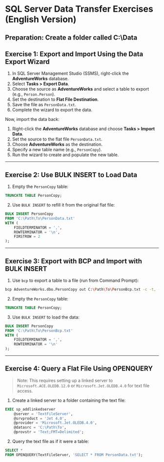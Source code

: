 # SQL Server Data Transfer Exercises (English Version)

## Preparation: Create a folder called C:\Data

## Exercise 1: Export and Import Using the Data Export Wizard

1. In SQL Server Management Studio (SSMS), right-click the **AdventureWorks** database.
2. Select **Tasks > Export Data**.
3. Choose the source as **AdventureWorks** and select a table to export (e.g., `Person.Person`).
4. Set the destination to **Flat File Destination**.
5. Save the file as `PersonData.txt`.
6. Complete the wizard to export the data.

Now, import the data back:

1. Right-click the **AdventureWorks** database and choose **Tasks > Import Data**.
2. Set the source to the flat file `PersonData.txt`.
3. Choose **AdventureWorks** as the destination.
4. Specify a new table name (e.g., `PersonCopy`).
5. Run the wizard to create and populate the new table.

---

## Exercise 2: Use BULK INSERT to Load Data

1. Empty the `PersonCopy` table:

```sql
TRUNCATE TABLE PersonCopy;
```

2. Use `BULK INSERT` to refill it from the original flat file:

```sql
BULK INSERT PersonCopy
FROM 'C:\Path\To\PersonData.txt'
WITH (
    FIELDTERMINATOR = ',',
    ROWTERMINATOR = '\n',
    FIRSTROW = 2
);
```

---

## Exercise 3: Export with BCP and Import with BULK INSERT

1. Use `bcp` to export a table to a file (run from Command Prompt):

```bash
bcp AdventureWorks.dbo.PersonCopy out C:\Path\To\PersonBcp.txt -c -t, -T -S localhost
```

2. Empty the `PersonCopy` table:

```sql
TRUNCATE TABLE PersonCopy;
```

3. Use `BULK INSERT` to load the data:

```sql
BULK INSERT PersonCopy
FROM 'C:\Path\To\PersonBcp.txt'
WITH (
    FIELDTERMINATOR = ',',
    ROWTERMINATOR = '\n'
);
```

---

## Exercise 4: Query a Flat File Using OPENQUERY

> Note: This requires setting up a linked server to `Microsoft.ACE.OLEDB.12.0` or `Microsoft.Jet.OLEDB.4.0` for text file access.

1. Create a linked server to a folder containing the text file:

```sql
EXEC sp_addlinkedserver
    @server = 'TextFileServer',
    @srvproduct = 'Jet 4.0',
    @provider = 'Microsoft.Jet.OLEDB.4.0',
    @datasrc = 'C:\Path\To',
    @provstr = 'Text;FMT=Delimited';
```

2. Query the text file as if it were a table:

```sql
SELECT *
FROM OPENQUERY(TextFileServer, 'SELECT * FROM PersonData.txt');
```

